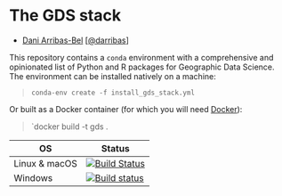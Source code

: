 # The GDS stack

* [Dani Arribas-Bel](http://darribas.org)
  [[@darribas](http://twitter.com/darribas)]

This repository contains a `conda` environment with a comprehensive and
opinionated list of Python and R packages for Geographic Data Science. The
environment can be installed natively on a machine:

> `conda-env create -f install_gds_stack.yml`

Or built as a Docker container (for which you will need [Docker](https://www.docker.com)):

> `docker build -t gds .

| OS      | Status |
| ------- | -----------------|
| Linux & macOS   | [![Build Status](https://travis-ci.org/darribas/gds_env.svg?branch=master)](https://travis-ci.org/darribas/gds_env) |
| Windows | [![Build status](https://ci.appveyor.com/api/projects/status/9l1j8ku9pdq7j91f?svg=true)](https://ci.appveyor.com/project/darribas/gds-env) |

